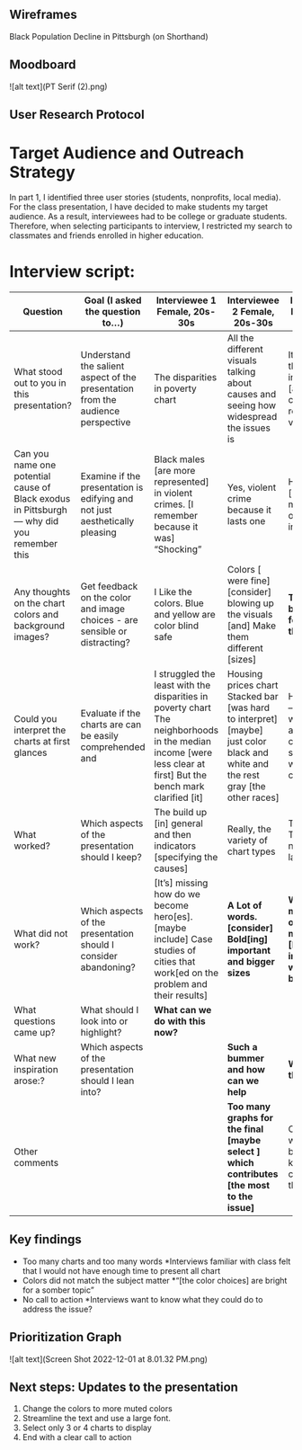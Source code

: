 ## Wireframes 
Black Population Decline in Pittsburgh (on Shorthand)

## Moodboard 
![alt text](PT Serif (2).png)


## User Research Protocol 
# Target Audience and Outreach Strategy

In part 1, I identified three user stories (students, nonprofits, local media). For the class presentation, I have decided to make students my target audience. As a result, interviewees had to be college or graduate students. Therefore,  when selecting participants to interview, I restricted my search to classmates and friends enrolled in higher education. 

# Interview script: 
| Question                                                                                    | Goal (I asked the question to…)                                                  | Interviewee 1  Female, 20s-30s                                                                                                                                      | Interviewee 2 Female, 20s-30s                                                                                                        | Interviewee 3 Female, 20s-30s                                                                                |
|---------------------------------------------------------------------------------------------|----------------------------------------------------------------------------------|---------------------------------------------------------------------------------------------------------------------------------------------------------------------|--------------------------------------------------------------------------------------------------------------------------------------|--------------------------------------------------------------------------------------------------------------|
| What stood out to you in this presentation?                                                 | Understand the salient aspect of the presentation from the audience perspective  | The disparities in poverty chart                                                                                                                                    | All the different visuals talking about causes and seeing how widespread the issues is                                               | It’s clear that things are interconnected [and there’s a] clear story regardless  of variable                |
| Can you name one potential cause of Black exodus in Pittsburgh — why did you remember this  | Examine if the presentation is edifying and not just aesthetically pleasing      | Black males [are more represented] in violent crimes. [I remember because it was] “Shocking”                                                                        | Yes, violent crime because it lasts one                                                                                              | Housing prices [ stood out to me because of] my own interest                                                 |
| Any thoughts on the chart colors and background images?                                     | Get feedback on the color and image choices - are sensible or distracting?       | I Like the colors.  Blue and yellow are  color blind safe                                                                                                           | Colors [ were fine]  [consider] blowing  up the visuals [and] Make  them different [sizes]                                           | **They are bright colors for a somber the topic**                                                            |
| Could you interpret the charts at first glances                                             | Evaluate if the charts are can be easily comprehended and                        | I struggled the least  with the disparities in poverty chart  The neighborhoods in the median income [were less clear at first] But the bench mark clarified [it]   | Housing prices chart Stacked bar [was hard to interpret]  [maybe]  just color black and white and the rest gray [the other races]    | Housing prices – not sure what  colors are [ and not] clear [on the] sizes.   Not sure what i was comparing  |
| What worked?                                                                                | Which aspects of the presentation should I keep?                                 | The build up  [in] general and then indicators [specifying the causes]                                                                                              | Really, the variety of chart types                                                                                                   | The headings.  The order. The narrative layout.                                                              |
| What did not work?                                                                          | Which aspects of the presentation should I consider abandoning?                  | [It’s] missing how do we become hero[es]. [maybe include] Case studies of cities that work[ed on the problem and their results]                                     | **A Lot of words. [consider] Bold[ing]  important and bigger sizes**                                                                 | **Why [does] it matter? [It’s obvious but make it clear][Maybe include that why] in the beginning**          |
| What questions came up?                                                                     | What  should I look into or highlight?                                           | **What can we do with this now?**                                                                                                                                   |                                                                                                                                      |                                                                                                              |
| What new inspiration arose:?                                                                | Which aspects of the presentation should I lean into?                            |                                                                                                                                                                     | **Such a bummer and how can we help**                                                                                                | **Where are they going?**                                                                                    |
| Other comments                                                                              |                                                                                  |                                                                                                                                                                     | **Too many graphs for the final [maybe select ] which contributes [the most to the issue]**                                          | Colors for white  and black [and keep it consistent throughout]                                              |


## Key findings 
- Too many charts and too many words
*Interviews familiar with class felt that I would not have enough time to present all chart 
- Colors did not match the subject matter 
*“[the color choices]  are bright for a somber topic”
- No call to action
*Interviews want to know what they could do to address the issue? 

## Prioritization Graph 
![alt text](Screen Shot 2022-12-01 at 8.01.32 PM.png)

## Next steps: Updates to the presentation
1. Change the colors to more muted colors
2. Streamline the text and use a large font. 
3. Select only 3 or 4 charts to display 
4. End with a clear call to action
